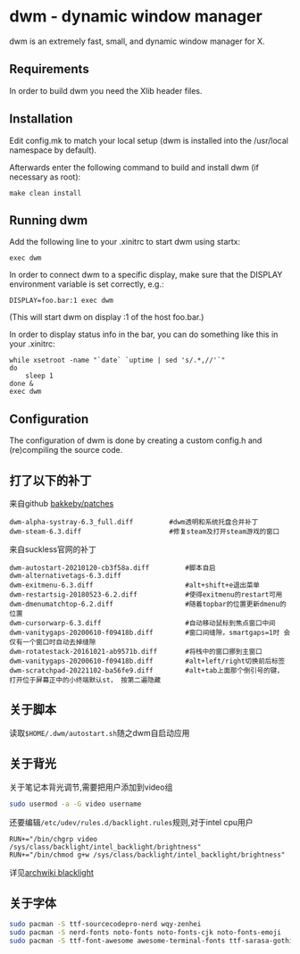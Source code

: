 dwm - dynamic window manager
============================
dwm is an extremely fast, small, and dynamic window manager for X.


Requirements
------------
In order to build dwm you need the Xlib header files.


Installation
------------
Edit config.mk to match your local setup (dwm is installed into
the /usr/local namespace by default).

Afterwards enter the following command to build and install dwm (if
necessary as root):

    make clean install


Running dwm
-----------
Add the following line to your .xinitrc to start dwm using startx:

    exec dwm

In order to connect dwm to a specific display, make sure that
the DISPLAY environment variable is set correctly, e.g.:

    DISPLAY=foo.bar:1 exec dwm

(This will start dwm on display :1 of the host foo.bar.)

In order to display status info in the bar, you can do something
like this in your .xinitrc:

    while xsetroot -name "`date` `uptime | sed 's/.*,//'`"
    do
    	sleep 1
    done &
    exec dwm


Configuration
-------------
The configuration of dwm is done by creating a custom config.h
and (re)compiling the source code.
## 打了以下的补丁
来自github [bakkeby/patches](https://github.com/bakkeby/patches)
```text
dwm-alpha-systray-6.3_full.diff 		#dwm透明和系统托盘合并补丁
dwm-steam-6.3.diff                      #修复steam及打开steam游戏的窗口
```
来自suckless官网的补丁
```text
dwm-autostart-20210120-cb3f58a.diff	        #脚本自启
dwm-alternativetags-6.3.diff
dwm-exitmenu-6.3.diff                       #alt+shift+e退出菜单
dwm-restartsig-20180523-6.2.diff            #使得exitmenu的restart可用
dwm-dmenumatchtop-6.2.diff                  #随着topbar的位置更新dmenu的位置
dwm-cursorwarp-6.3.diff                     #自动移动鼠标到焦点窗口中间
dwm-vanitygaps-20200610-f09418b.diff        #窗口间缝隙，smartgaps=1时 会仅有一个窗口时自动去掉缝隙
dwm-rotatestack-20161021-ab9571b.diff       #将栈中的窗口挪到主窗口
dwm-vanitygaps-20200610-f09418b.diff        #alt+left/right切换前后标签
dwm-scratchpad-20221102-ba56fe9.diff        #alt+tab上面那个倒引号的键， 打开位于屏幕正中的小终端默认st， 按第二遍隐藏 
```

## 关于脚本
读取`$HOME/.dwm/autostart.sh`随之dwm自启动应用
## 关于背光
关于笔记本背光调节,需要把用户添加到video组
```bash
sudo usermod -a -G video username
```
还要编辑`/etc/udev/rules.d/backlight.rules`规则,对于intel cpu用户
```text
RUN+="/bin/chgrp video /sys/class/backlight/intel_backlight/brightness"
RUN+="/bin/chmod g+w /sys/class/backlight/intel_backlight/brightness"
```
详见[archwiki blacklight](https://wiki.archlinuxcn.org/wiki/Backlight)
## 关于字体
```bash
sudo pacman -S ttf-sourcecodepro-nerd wqy-zenhei
sudo pacman -S nerd-fonts noto-fonts noto-fonts-cjk noto-fonts-emoji
sudo pacman -S ttf-font-awesome awesome-terminal-fonts ttf-sarasa-gothic
```
